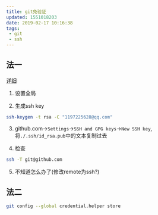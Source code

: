 ```yaml
---
title: git免验证
updated: 1551018203
date: 2019-02-17 10:16:38
tags:
 - git
 - ssh
---
```


## 法一

[详细](https://williamlfang.github.io/post/2018-09-05-github%E4%BD%BF%E7%94%A8ssh%E5%85%8D%E5%AF%86%E7%A0%81%E7%99%BB%E5%BD%95/)

1. 设置全局

2. 生成ssh key

```bash
ssh-keygen -t rsa -C "1197225628@qq.com"
```

3. github.com$\to$`Settings`$\to$`SSH and GPG keys`$\to$`New SSH key`,将`./.ssh/id_rsa.pub`中的文本复制过去

4. 检查

```bash
ssh -T git@github.com
```

5. 不知道怎么办了(修改remote为ssh?)

## 法二

```bash
git config --global credential.helper store
```
